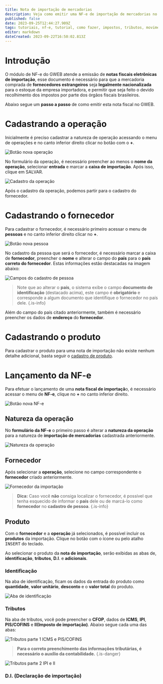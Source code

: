 ```yaml
---
title: Nota de importação de mercadorias
description: Veja como emitir uma NF-e de importação de mercadorias no GWEB.
published: false
date: 2023-09-25T12:44:27.909Z
tags: tutoriais, nf-e, tutorial, como fazer, impostos, tributos, movimentos, compras, importação
editor: markdown
dateCreated: 2023-09-22T16:50:02.813Z
---
```


# Introdução
O módulo de NF-e do GWEB atende a emissão de **notas fiscais eletrônicas de importação**, esse documento é necessário para que a mercadoria comprada de **fornecedores estrangeiros** seja **legalmente nacionalizada** para o estoque da empresa importadora, e permitir que seja feito o devido recolhimento dos impostos por parte dos órgãos fiscais brasileiros.

Abaixo segue um **passo a passo** de como emitir esta nota fiscal no GWEB.

# Cadastrando a operação

Inicialmente é preciso cadastrar a natureza de operação acessando o menu de operações e no canto inferior direito clicar no botão com o **+**.

![Botão nova operação](/tutoriais/nota-importacao/botao_nova_operacao.png)

No formulário da operação, é necessário preencher ao menos o **nome da operação**, selecionar **entrada** e marcar a **caixa de importação**. Após isso, clique em <span class="mat-button mat-accent">SALVAR</span>.

![Cadastro da operação](/tutoriais/nota-importacao/cadastro_operacao.png)

Após o cadastro da operação, podemos partir para o cadastro do fornecedor.

# Cadastrando o fornecedor

Para cadastrar o fornecedor, é necessário primeiro acessar o menu de **pessoas** e no canto inferior direito clicar no **+**.

![Botão nova pessoa](/tutoriais/nota-importacao/botao_nova_pessoa.png)

No cadastro da pessoa que será o fornecedor, é necessário marcar a caixa de **fornecedor**, preencher o **nome** e alterar o campo do **país** para o **país correto do fornecedor**.
Estas informações estão destacadas na imagem abaixo:

![Campos do cadastro de pessoa](/tutoriais/nota-importacao/cadastro_pessoa.png)

> Note que ao alterar o **país**, o sistema exibe o campo **documento de identificação** (destacado acima), este campo é **obrigatório** e corresponde a algum documento que identifique o fornecedor no país dele.
{.is-info}

Além do campo do país citado anteriormente, também é necessário preencher os dados de **endereço** do **fornecedor**.

# Cadastrando o produto

Para cadastrar o produto para uma nota de importação não existe nenhum detalhe adicional, basta seguir o [cadastro de produto](/cadastros/produtos).

# Lançamento da NF-e

Para efetuar o lançamento de uma **nota fiscal de importaçã**o, é necessário acessar o menu de **NF-e**, clique no **+** no canto inferior direito.

![Botão nova NF-e](/tutoriais/nota-importacao/botao_nova_nfe.png)

## Natureza da operação

No **formulário da NF-e** o primeiro passo é alterar a **natureza da operação** para a natureza de **importação de mercadorias** cadastrada anteriormente.

![Natureza da operação](/tutoriais/nota-importacao/natureza_operacao_importacao.png)

## Fornecedor

Após selecionar a **operação**, selecione no campo correspondente o **fornecedor** criado anteriormente.

![Fornecedor da importação](/tutoriais/nota-importacao/fornecedor_importacao.png)

> **Dica:**
> Caso você **não** consiga localizar o fornecedor, é possível que tenha esquecido de informar o **país** dele ou de marcá-lo como **fornecedor** no **cadastro de pessoa**.
{.is-info}

## Produto

Com o **fornecedor** e a **operação** já selecionados, é possível incluir os **produtos** da importação. Clique no botão com o ícone <span class="mdi mdi-barcode"></span> ou pelo atalho <kbd>INSERT</kbd> do teclado.

Ao selecionar o produto da **nota de importação**, serão exibidas as abas de, **identificação**, **tributos**, **D.I**. e **adicionais**.

### Identificação

Na aba de identificação, ficam os dados da entrada do produto como **quantidade**, **valor unitário**, **desconto** e o **valor total** do produto.

![Aba de identificação](/tutoriais/nota-importacao/aba_identificacao_importacao.png)

### Tributos

Na aba de tributos, você pode preencher o **CFOP**, dados de **ICMS**, **IPI**, **PIS/COFINS** e **II(Imposto de importação)**. Abaixo segue cada uma das abas:

![Tributos parte 1 ICMS e PIS/COFINS](/tutoriais/nota-importacao/tributos_parte_1_icms_pis_cofins.png)

> **Para o correto preenchimento das informações tributárias, é necessário o auxílio da contabilidade.**
{.is-danger}

![Tributos parte 2 IPI e II](/tutoriais/nota-importacao/tributos_parte_2_ipi_ii.png)

### D.I. (Declaração de importação)
